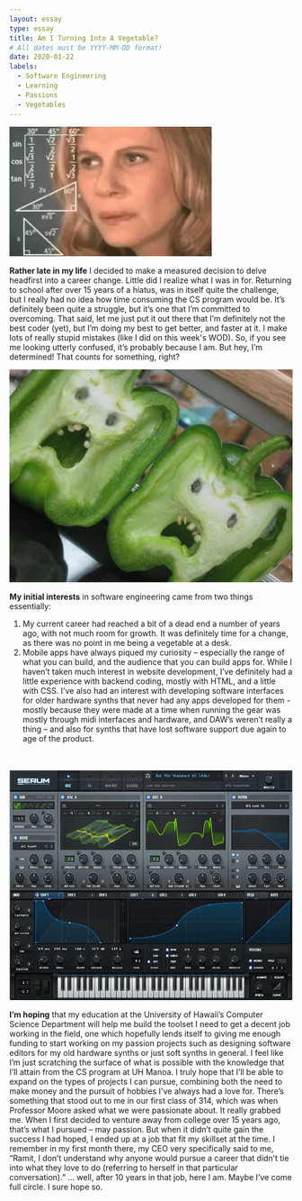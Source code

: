 ```yaml
---
layout: essay
type: essay
title: Am I Turning Into A Vegetable?
# All dates must be YYYY-MM-DD format!
date: 2020-01-22
labels:
  - Software Engineering
  - Learning
  - Passions
  - Vegetables
---
```


<img class="ui small left circular floated image" src="../images/confused.gif">

**Rather late in my life** I decided to make a measured decision to delve headfirst into a career change. Little did I realize what I was in for. Returning to school after over 15 years of a hiatus, was in itself quite the challenge, but I really had no idea how time consuming the CS program would be. It’s definitely been quite a struggle, but it’s one that I’m committed to overcoming. That said, let me just put it out there that I’m definitely not the best coder (yet), but I’m doing my best to get better, and faster at it. I make lots of really stupid mistakes (like I did on this week's WOD). So, if you see me looking utterly confused, it’s probably because I am. But hey, I’m determined! That counts for something, right?
<br>
<div class="ui horizontal divider">

<img class="ui small left circular floated image" src="../images/vegetable.jpg">

**My initial interests** in software engineering came from two things essentially: 
1) My current career had reached a bit of a dead end a number of years ago, with not much room for growth. It was definitely time for a change, as there was no point in me being a vegetable at a desk.
2) Mobile apps have always piqued my curiosity – especially the range of what you can build, and the audience that you can build apps for. While I haven’t taken much interest in website development, I’ve definitely had a little experience with backend coding, mostly with HTML, and a little with CSS. I’ve also had an interest with developing software interfaces for older hardware synths that never had any apps developed for them - mostly because they were made at a time when running the gear was mostly through midi interfaces and hardware, and DAW’s weren’t really a thing – and also for synths that have lost software support due again to age of the product. 
<br>
<br>
<div class="ui horizontal divider">

<img class="ui small left circular floated image" src="../images/serum.gif">

**I’m hoping** that my education at the University of Hawaii’s Computer Science Department will help me build the toolset I need to get a decent job working in the field, one which hopefully lends itself to giving me enough funding to start working on my passion projects such as designing software editors for my old hardware synths or just soft synths in general. I feel like I’m just scratching the surface of what is possible with the knowledge that I’ll attain from the CS program at UH Manoa. I truly hope that I’ll be able to expand on the types of projects I can pursue, combining both the need to make money and the pursuit of hobbies I've always had a love for. There’s something that stood out to me in our first class of 314, which was when Professor Moore asked what we were passionate about. It really grabbed me. When I first decided to venture away from college over 15 years ago, that’s what I pursued – may passion. But when it didn’t quite gain the success I had hoped, I ended up at a job that fit my skillset at the time. I remember in my first month there, my CEO very specifically said to me, “Ramit, I don’t understand why anyone would pursue a career that didn’t tie into what they love to do (referring to herself in that particular conversation).”  … well, after 10 years in that job, here I am. Maybe I’ve come full circle. I sure hope so.
<br>
